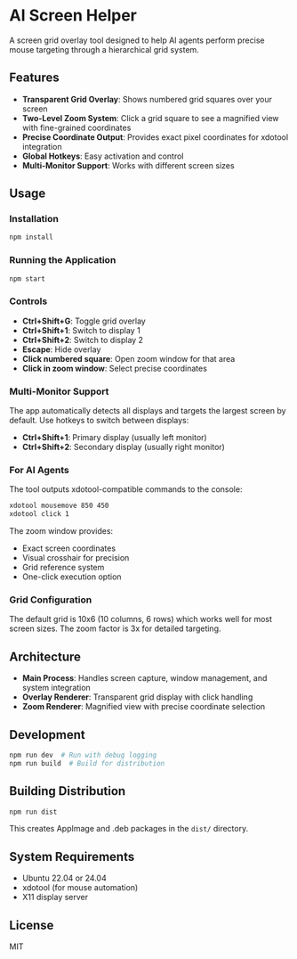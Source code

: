 # AI Screen Helper

A screen grid overlay tool designed to help AI agents perform precise mouse targeting through a hierarchical grid system.

## Features

- **Transparent Grid Overlay**: Shows numbered grid squares over your screen
- **Two-Level Zoom System**: Click a grid square to see a magnified view with fine-grained coordinates
- **Precise Coordinate Output**: Provides exact pixel coordinates for xdotool integration
- **Global Hotkeys**: Easy activation and control
- **Multi-Monitor Support**: Works with different screen sizes

## Usage

### Installation

```bash
npm install
```

### Running the Application

```bash
npm start
```

### Controls

- **Ctrl+Shift+G**: Toggle grid overlay
- **Ctrl+Shift+1**: Switch to display 1 
- **Ctrl+Shift+2**: Switch to display 2
- **Escape**: Hide overlay
- **Click numbered square**: Open zoom window for that area
- **Click in zoom window**: Select precise coordinates

### Multi-Monitor Support

The app automatically detects all displays and targets the largest screen by default. Use hotkeys to switch between displays:
- **Ctrl+Shift+1**: Primary display (usually left monitor)
- **Ctrl+Shift+2**: Secondary display (usually right monitor)

### For AI Agents

The tool outputs xdotool-compatible commands to the console:

```bash
xdotool mousemove 850 450
xdotool click 1
```

The zoom window provides:
- Exact screen coordinates
- Visual crosshair for precision
- Grid reference system
- One-click execution option

### Grid Configuration

The default grid is 10x6 (10 columns, 6 rows) which works well for most screen sizes. The zoom factor is 3x for detailed targeting.

## Architecture

- **Main Process**: Handles screen capture, window management, and system integration
- **Overlay Renderer**: Transparent grid display with click handling  
- **Zoom Renderer**: Magnified view with precise coordinate selection

## Development

```bash
npm run dev  # Run with debug logging
npm run build  # Build for distribution
```

## Building Distribution

```bash
npm run dist
```

This creates AppImage and .deb packages in the `dist/` directory.

## System Requirements

- Ubuntu 22.04 or 24.04
- xdotool (for mouse automation)
- X11 display server

## License

MIT